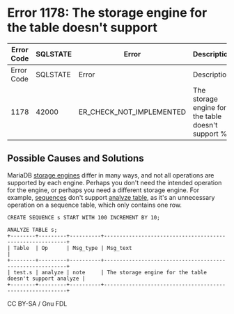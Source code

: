 # Error 1178: The storage engine for the table doesn't support

| Error Code | SQLSTATE | Error                       | Description                                         |
| ---------- | -------- | --------------------------- | --------------------------------------------------- |
| Error Code | SQLSTATE | Error                       | Description                                         |
| 1178       | 42000    | ER\_CHECK\_NOT\_IMPLEMENTED | The storage engine for the table doesn't support %s |

## Possible Causes and Solutions

MariaDB [storage engines](../../../../storage-engines/) differ in many ways, and not all operations are supported by each engine. Perhaps you don't need the intended operation for the engine, or perhaps you need a different storage engine. For example, [sequences](../../../../sql-statements-and-structure/sequences/) don't support [analyze table](../../../../sql-statements/table-statements/analyze-table.md), as it's an unnecessary operation on a sequence table, which only contains one row.

```
CREATE SEQUENCE s START WITH 100 INCREMENT BY 10;

ANALYZE TABLE s;
+--------+---------+----------+----------------------------------------------------------+
| Table  | Op      | Msg_type | Msg_text                                                 |
+--------+---------+----------+----------------------------------------------------------+
| test.s | analyze | note     | The storage engine for the table doesn't support analyze |
+--------+---------+----------+----------------------------------------------------------+
```

CC BY-SA / Gnu FDL

